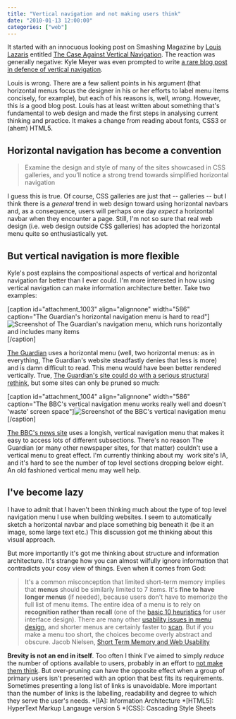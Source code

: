 ```yaml
---
title: "Vertical navigation and not making users think"
date: "2010-01-13 12:00:00"
categories: ["web"]
---
```



It started with an innocuous looking post on Smashing Magazine by [Louis Lazaris](https://www.smashingmagazine.com/author/louis-lazaris/) entitled [The Case Against Vertical Navigation](https://www.smashingmagazine.com/2010/01/11/the-case-against-vertical-navigation/). The reaction was generally negative: Kyle Meyer was even prompted to write [a rare blog post in defence of vertical navigation](https://astheria.com/design/in-defense-of-vertical-navigation).

Louis is wrong. There are a few salient points in his argument (that horizontal menus focus the designer in his or her efforts to label menu items concisely, for example), but each of his reasons is, well, _wrong_. However, this _is_ a good blog post. Louis has at least written about something that's fundamental to web design and made the first steps in analysing current thinking and practice. It makes a change from reading about fonts, CSS3 or (ahem) HTML5.


## Horizontal navigation has become a convention

> Examine the design and style of many of the sites showcased in CSS galleries, and you’ll notice a strong trend towards simplified horizontal navigation


I guess this is true. Of course, CSS galleries are just that -- galleries -- but I think there is a _general_ trend in web design toward using horizontal navbars and, as a consequence, users will perhaps one day _expect_ a horizontal navbar when they encounter a page. Still, I'm not so sure that real web design (i.e. web design outside CSS galleries) has adopted the horizontal menu quite so enthusiastically yet.


## But vertical navigation is more flexible


Kyle's post explains the compositional aspects of vertical and horizontal navigation far better than I ever could. I'm more interested in how using vertical navigation can make information architecture better. Take two examples:

[caption id="attachment_1003" align="alignnone" width="586" caption="The Guardian's horizontal navigation menu is hard to read"]![Screenshot of The Guardian's navigation menu, which runs horizontally and includes many items](https://leonpaternoster.com/wp-content/uploads/2010/01/guardian_horiz.jpg)[/caption]

[The Guardian](https://guardian.co.uk) uses a horizontal menu (well, two horizontal menus: as in everything, The Guardian's website steadfastly denies that less is more) and is damn difficult to read. This menu would have been better rendered vertically. True, [The Guardian's site could do with a serious structural rethink](https://leonpaternoster.com/2008/09/simplifying-the-guardians-header/), but some sites can only be pruned so much:

[caption id="attachment_1004" align="alignnone" width="586" caption="The BBC's vertical navigation menu works really well and doesn't 'waste' screen space"]![Screenshot of the BBC's vertical navigation menu](https://leonpaternoster.com/wp-content/uploads/2010/01/bbc_vertical.jpg)[/caption]

[The BBC's news site](https://news.bbc.co.uk) uses a longish, vertical navigation menu that makes it easy to access lots of different subsections. There's no reason The Guardian (or many other newspaper sites, for that matter) couldn't use a vertical menu to great effect. I'm currently thinking about my  work site's IA, and it's hard to see the number of top level sections dropping below eight. An old fashioned vertical menu may well help.


## I've become lazy


I have to admit that I haven't been thinking much about the type of top level navigation menu I use when building websites. I seem to automatically sketch a horizontal navbar and place something big beneath it (be it an image, some large text etc.) This discussion got me thinking about this visual approach.

But more importantly it's got me thinking about structure and information architecture. It's strange how you can almost wilfully ignore information that contradicts your cosy view of things. Even when it comes from God:


> It's a common misconception that limited short-term memory implies that **menus** should be similarly limited to 7 items. It's **fine to have longer menus** (if needed), because users don't have to memorize the full list of menu items. The entire idea of a menu is to rely on **recognition rather than recall** (one of the [basic 10 heuristics](https://www.useit.com/papers/heuristic/heuristic_list.html) for user interface design). There are many other [usability issues in menu design](https://www.nngroup.com/events/tutorials/info_arch_2.html), and shorter menus are certainly faster to [scan](https://www.useit.com/alertbox/navigation-menu-alignment.html). But if you make a menu too short, the choices become overly abstract and obscure. Jacob Nielsen, [Short Term Memory and Web Usability](https://www.useit.com/alertbox/short-term-memory.html)


**Brevity is not an end in itself**. Too often I think I've aimed to simply _reduce_ the number of options available to users, probably in an effort to [not make them think](https://www.sensible.com/). But over-pruning can have the opposite effect when a group of primary users isn't presented with an option that best fits its requirements. Sometimes presenting a long list of links is unavoidable. More important than the number of links is the labelling, readability and degree to which they serve the user's needs.
  *[IA]: Information Architecture
  *[HTML5]: HyperText Markup Langauge version 5
  *[CSS]: Cascading Style Sheets
